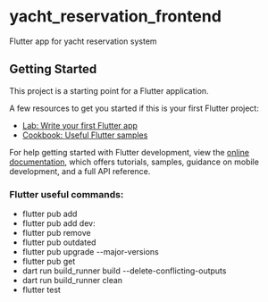 # yacht_reservation_frontend

Flutter app for yacht reservation system

## Getting Started

This project is a starting point for a Flutter application.

A few resources to get you started if this is your first Flutter project:

- [Lab: Write your first Flutter app](https://docs.flutter.dev/get-started/codelab)
- [Cookbook: Useful Flutter samples](https://docs.flutter.dev/cookbook)

For help getting started with Flutter development, view the
[online documentation](https://docs.flutter.dev/), which offers tutorials,
samples, guidance on mobile development, and a full API reference.

### Flutter useful commands:
- flutter pub add
- flutter pub add dev:
- flutter pub remove
- flutter pub outdated
- flutter pub upgrade --major-versions
- flutter pub get
- dart run build_runner build --delete-conflicting-outputs
- dart run build_runner clean
- flutter test